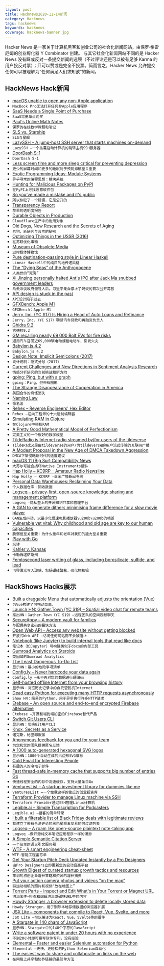 ```yaml
---
layout: post
title: Hacknews2020-11-14新闻
category: Hacknews
tags: hacknews
keywords: hacknews
coverage: hacknews-banner.jpg
---
```


Hacker News 是一家关于计算机黑客和创业公司的社会化新闻网站，由保罗·格雷厄姆的创业孵化器 Y Combinator 创建。
与其它社会化新闻网站不同的是 Hacker News 没有踩或反对一条提交新闻的选项（不过评论还是可以被有足够 Karma 的用户投反对票）；只可以赞或是完全不投票。简而言之，Hacker News 允许提交任何可以被理解为“任何满足人们求知欲”的新闻。

## HackNews Hack新闻


- [macOS unable to open any non-Apple application](https://twitter.com/lapcatsoftware/status/1326990296412991489)
- `MacBook Pro无法打开任何非Apple应用程序`
- [SaaS Needs a Single Point of Purchase](https://landshark.io/2020/11/13/saas-needs-a-single-point-of-purchase.html)
- `SaaS需要单点购买`
- [Paul's Online Math Notes](https://tutorial.math.lamar.edu/)
- `保罗的在线数学教程和笔记`
- [SLS vs. Starship](https://everydayastronaut.com/sls-vs-starship/)
- `SLS与星舰`
- [LazySSH – A jump-host SSH server that starts machines on-demand](https://github.com/stephank/lazyssh)
- `LazySSH –一个按需启动计算机的跳转主机SSH服务器`
- [DoorDash S-1](https://www.sec.gov/Archives/edgar/data/1792789/000119312520292381/d752207ds1.htm)
- `DoorDash S-1`
- [Less screen time and more sleep critical for preventing depression](https://www.westernsydney.edu.au/newscentre/news_centre/more_news_stories/less_screen_time_and_more_sleep_critical_for_preventing_depression)
- `更少的屏幕时间和更多的睡眠对于预防抑郁至关重要`
- [Exotic Programming Ideas: Module Systems](https://www.stephendiehl.com/posts/exotic01.html)
- `异乎寻常的编程思想：模块系统`
- [Hunting for Malicious Packages on PyPI](https://jordan-wright.com/blog/post/2020-11-12-hunting-for-malicious-packages-on-pypi/)
- `在PyPI上寻找恶意软件包`
- [So you've made a mistake and it's public](https://meta.wikimedia.org/wiki/So_you%27ve_made_a_mistake_and_it%27s_public...)
- `所以你犯了一个错误，它是公开的`
- [Transparency Report](https://www.apple.com/legal/transparency/)
- `苹果的透明度报告`
- [Durable Objects in Production](https://linc.sh/blog/durable-objects-in-production)
- `Cloudflare生产中的耐用对象`
- [Old Dogs, New Research and the Secrets of Aging](https://www.nytimes.com/2020/11/09/science/dogs-aging-behavior.html)
- `老狗，新研究与衰老的秘密`
- [Optimizing Things in the USSR (2016)](https://chris-said.io/2016/05/11/optimizing-things-in-the-ussr/)
- `在苏联优化事物`
- [Museum of Obsolete Media](https://obsoletemedia.org)
- `过时媒体博物馆`
- [Pure destination-passing style in Linear Haskell](https://www.tweag.io/blog/2020-11-11-linear-dps/)
- `Linear Haskell中的纯目的地传递风格`
- [The “Dying Seas” of the Anthropocene](http://oceans.nautil.us/feature/637/the-dying-seas-of-the-anthropocene)
- `人类世的“死海”`
- [Xi Jinping personally halted Ant's IPO after Jack Ma snubbed government leaders](https://markets.businessinsider.com/news/stocks/ant-group-ipo-personally-halted-china-xi-jinping-jack-wsj-2020-11-1029800224)
- `马云冷淡政府领导人后，习近平亲自停止了蚂蚁的首次公开募股`
- [API design is stuck in the past](https://buf.build/blog/api-design-is-stuck-in-the-past)
- `API设计陷于过去`
- [GFXBench: Apple M1](https://gfxbench.com/compare.jsp?benchmark=gfx50&did1=90754264&os1=OS%20X&api1=metal&hwtype1=GPU&hwname1=Apple+M1&did2=40679076&os2=OS%20X&api2=metal&hwtype2=dGPU&hwname2=NVIDIA+GeForce+GTX+1050+Ti)
- `GFXBench：Apple M1`
- [Jerry, Inc. (YC S17) Is Hiring a Head of Auto Loans and Refinance](https://apply.workable.com/jerry/j/AE86E23AD6/)
- `Jerry，Inc.（YC S17）聘请汽车贷款和再融资负责人`
- [Ghidra 9.2](https://ghidra-sre.org/releaseNotes_9.2.html)
- `吉德拉9.2`
- [GM recalling nearly 69,000 Bolt EVs for fire risks](https://www.reuters.com/article/us-gm-recall/gm-recalling-nearly-69000-bolt-evs-for-fire-risks-idUSKBN27T2LG)
- `通用汽车召回近69,000辆电动螺栓电动车，引发火灾`
- [Babylon.js 4.2](https://babylonjs.medium.com/babylon-js-4-2-simplicity-reimagined-965f88d0fad)
- `Babylon.js 4.2`
- [Design Note: Implicit Semicolons (2017)](http://www.craftinginterpreters.com/scanning.html#design-note)
- `设计说明：隐式分号（2017）`
- [Current Challenges and New Directions in Sentiment Analysis Research](https://arxiv.org/abs/2005.00357)
- `情感分析研究的当前挑战和新方向`
- [gping: Ping, but with a graph](https://github.com/orf/gping)
- `gping：Ping，但带有图形`
- [The Strange Disappearance of Cooperation in America](http://peterturchin.com/cliodynamica/strange-disappearance/)
- `美国合作的奇怪消失`
- [Naming Law](https://en.wikipedia.org/wiki/Naming_law)
- `命名法`
- [Rehex – Reverse Engineers' Hex Editor](https://github.com/solemnwarning/rehex)
- `Rehex –逆向工程师的十六进制编辑器`
- [Simulating RAM in Clojure](https://stopa.io/post/258)
- `在Clojure中模拟RAM`
- [A Pretty Good Mathematical Model of Perfectionism](https://jessegalef.com/2020/08/09/a-pretty-good-mathematical-model-of-perfectionism/)
- `完美主义的一个很好的数学模型`
- [TildeRadio is Internet radio streamed by/for users of the tildeverse](https://tilderadio.org/)
- `TildeRadio是由tildeverse的用户/为tildeverse的用户流式传输的互联网广播`
- [A Modest Proposal in the New Age of DMCA Takedown Aggression](https://sfconservancy.org/blog/2020/nov/13/widevine-dmca-takedown/)
- `DMCA下架侵略新时代的适度建议`
- [macOS 11 (Big Sur) Compatibility News](https://support.native-instruments.com/hc/en-us/articles/360013515618-macOS-11-Big-Sur-Compatibility-News)
- `大苏尔可能会损坏Native Instruments硬件`
- [Hap Holly – KC9RP – Amateur Radio Newsline](https://www.arnewsline.org/hap-holly)
- `Hap Holly – KC9RP –业余广播新闻专线`
- [Personal Data Warehouses: Reclaiming Your Data](https://simonwillison.net/2020/Nov/14/personal-data-warehouses/)
- `个人数据仓库：回收数据`
- [Logseq – privacy-first, open-source knowledge sharing and management platform](https://github.com/logseq/logseq)
- `Logseq –隐私至上的开源知识共享和管理平台`
- [A GAN to generate dithers minimising frame difference for a slow movie player](http://matpalm.com/blog/dithernet_vsmp/)
- `GAN生成抖动，以最小化慢速电影播放器\u200b\u200b的帧差`
- [Vulnerable yet vital: Why childhood and old age are key to our human capacities](https://aeon.co/essays/why-childhood-and-old-age-are-key-to-our-human-capacities?utm_medium=feed&utm_source=feedburner&utm_campaign=Feed%3A+AeonMagazineEssays+%28Aeon+Magazine+Essays%29)
- `脆弱但至关重要：为什么童年和老年对我们的能力至关重要`
- [Play with Go](https://play-with-go.dev/guides.html)
- `玩转`
- [Kahler v. Kansas](https://harvardlawreview.org/2020/11/kahler-v-kansas/)
- `卡勒诉堪萨斯州`
- [Femtosecond laser writing of glass, including borosilicate, sulfide, and lead](https://patents.google.com/patent/US6573026B1/en)
- `飞秒激光写入玻璃，包括硼硅酸盐，硫化物和铅`


## HackShows Hacks展示

- [ Built a draggable Menu that automatically adjusts the orientation (Vue)](https://github.com/prabhuignoto/vue-float-menu)
- `为Vue构建了可拖动菜单。`
- [Launch HN: Gather.Town (YC S19) – Spatial video chat for remote teams](https://gather.town/?ref=hn)
- `推出HN：Gather.Town（YC S19）–远程团队的空间视频聊天`
- [ SecureAppy – A modern vault for families](https://www.secureappy.com/)
- `与配偶共享密码的最快方法`
- [ Open Web API – Access any website without getting blocked](https://openwebapi.com)
- `开放式Web API –访问任何网站而不会被阻止`
- [ Notebook (like Jupyter) to build internal tools that read like docs](https://include.ai)
- `笔记本（如Jupyter）可构建类似于docs的内部工具`
- [ Gumroad Analytics on Steroids](https://fullstats.io/)
- `类固醇的Gumroad Analytics`
- [ The Least Dangerous To-Do List](https://theleastdangeroustodolist.com)
- `显示HN：最小的危险事项清单`
- [ Config.ly – Never hardcode your data again](https://www.config.ly)
- `Config.ly –永不再对您的数据进行硬编码`
- [ Self-hosted offline Internet from your browsing history](https://github.com/c9fe/22120.git)
- `显示HN：浏览历史记录中的自托管脱机Internet`
- [ Dead easy Python for executing many HTTP requests asynchronously](https://github.com/joshlk/many_requests)
- `Show HN：简易的Python，用于异步执行许多HTTP请求`
- [ Etebase – An open source and end-to-end encrypted Firebase alternative](https://www.etebase.com/?r=hn)
- `Etebase –开源和端到端加密的Firebase替代产品`
- [ Switch Git Users CLI](https://github.com/geongeorge/Git-User-Switch)
- `显示HN：切换Git用户CLI`
- [ Knox, Secrets as a Service](https://knox-app.com/)
- `诺克斯，秘密即服务`
- [ Anonymous feedback for you and for your team](https://feedfeedback.com/)
- `为您和您的团队提供匿名反馈`
- [ A 1000 auto-generated hexagonal SVG logos](https://dosycorp.gitlab.io/dosylogo/?v923418754891239875624v1)
- `显示HN：1000个自动生成的六边形SVG徽标`
- [ Cold Email for Interesting People](https://philipkiely.com/cefip/)
- `有趣的人的冷电子邮件`
- [ Fast thread-safe in-memory cache that supports big number of entries Go](https://github.com/ziyasal/distrox)
- `快速线程安全的内存中高速缓存，支持大量条目Go`
- [ VenturesList – A startup investment library for dummies like me](https://ventureslist.com/)
- `VenturesList –一个像我这样的傻瓜的创业投资库`
- [ Terraform Provider to manage Linux machine via SSH](https://registry.terraform.io/providers/TelkomIndonesia/linux/latest/docs)
- `Terraform Provider通过SSH管理Linux计算机`
- [ Legible.ai – Simple Transcription for Podcasters](https://legible.ai)
- `Legible.ai –播客的简单转录`
- [ I built a filterable list of Black Friday deals with legitimate reviews](https://www.reddit.com/r/blackfridaytoday/)
- `我建立了带有合法评论的黑色星期五交易的可过滤列表`
- [ Logseq – A roam like open-source plaintext note-taking app](https://logseq.com/)
- `Logseq –像开源纯文本笔记应用程序一样的漫游`
- [ A Simple Semantic Citation Server](https://doi2ht.ml/)
- `一个简单的语义引文服务器`
- [ WTF - A smart engineering cheat-sheet](https://whatsthatformula.com/)
- `WTF-智能工程备忘单`
- [ Get Your Startup Pitch Deck Updated Instantly by a Pro Designers](https://leave.design)
- `由Pro Designers立即更新您的启动音高平台`
- [ Growth Digest of curated startup growth tactics and resources](https://growthdigest.substack.com)
- `策划的初创企业增长策略和资源的增长摘要`
- [ Put your action camera photos and videos “on the map”](https://www.trekview.org/blog/2020/map-the-paths-desktop-uploader/)
- `将运动相机的照片和视频“放在地图上”`
- [ Torrent Parts – Inspect and Edit What's in Your Torrent or Magnet URL](https://torrent.parts/)
- `洪流零件–检查和编辑洪流或磁铁URL中的内容`
- [ Howdy Stranger, a browser extension to delete locally stored data](https://www.damninteresting.com/software/howdy-stranger/)
- `Howdy Stranger，用于删除本地存储数据的浏览器扩展`
- [ JSX Lite – components that compile to React, Vue, Svelte, and more](https://github.com/builderio/jsx-lite)
- `JSX Lite –可以编译为React，Vue，Svelte等的组件`
- [ A Stargate in 140 chars of JavaScript](https://www.dwitter.net/d/20584)
- `显示HN：Stargate中的140个字符的JavaScript`
- [ Write a software patent in under 20 hours with no experience](https://zerotopatent.teachable.com/p/how-to-write-a-software-patent-in-under-20-hours-with-0-experience)
- `不到20小时即可撰写软件专利，没有经验`
- [ Elemental – Faster and easier Selenium automation for Python](https://github.com/red-and-black/elemental)
- `Elemental –更快，更轻松的Python Selenium自动化`
- [ The easiest way to share and collaborate on links on the web](http://seelink.app)
- `在网络上共享和协作链接的最简单方法`

